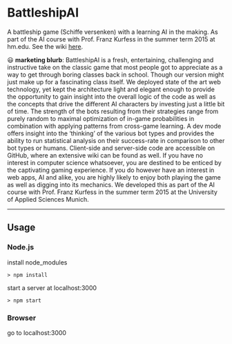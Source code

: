# BattleshipAI
A battleship game (Schiffe versenken) with a learning AI in the making. As part of the AI course with Prof. Franz Kurfess in the summer term 2015 at hm.edu.
See the wiki [here](https://github.com/benjaminaaron/BattleshipAI/wiki).

:smiley: **marketing blurb**: 
BattleshipAI is a fresh, entertaining, challenging and instructive take on the classic game that most people got to appreciate as a way to get through boring classes back in school. Though our version might just make up for a fascinating class itself.
We deployed state of the art web technology, yet kept the architecture light and elegant enough to provide the opportunity to gain insight into the overall logic of the code as well as the concepts that drive the different AI characters by investing just a little bit of time. The strength of the bots resulting from their strategies range from purely random to maximal optimization of in-game probabilities in combination with applying patterns from cross-game learning. A dev mode offers insight into the ‘thinking’ of the various bot types and provides the ability to run statistical analysis on their success-rate in comparison to other bot types or humans. 
Client-side and server-side code are accessible on GitHub, where an extensive wiki can be found as well. 
If you have no interest in computer science whatsoever, you are destined to be enticed by the captivating gaming experience. If you do however have an interest in web apps, AI and alike, you are highly likely to enjoy both playing the game as well as digging into its mechanics. 
We developed this as part of the AI course with Prof. Franz Kurfess in the summer term 2015 at the University of Applied Sciences Munich.

-----
## Usage ##

### Node.js ###

install node_modules

```
> npm install
```
start a server at localhost:3000

```
> npm start
```
### Browser ###

go to localhost:3000
